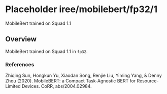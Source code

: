 # Placeholder iree/mobilebert/fp32/1

MobileBert trained on Squad 1.1

<!-- task: text-classification -->
<!-- fine-tunable: false -->
<!-- language: en -->
<!-- network-architecture: mobilebert -->
<!-- dataset: squad -->

## Overview

MobileBert trained on Squad 1.1 in `fp32`.

### References
Zhiqing Sun, Hongkun Yu, Xiaodan Song, Renjie Liu, Yiming Yang, & Denny Zhou (2020). MobileBERT: a Compact Task-Agnostic BERT for Resource-Limited Devices. CoRR, abs/2004.02984.
